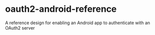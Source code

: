 oauth2-android-reference
========================

A reference design for enabling an Android app to authenticate with an OAuth2 server
